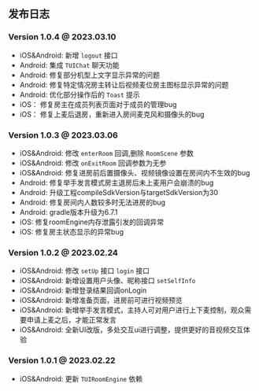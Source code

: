 ## 发布日志

### Version 1.0.4 @ 2023.03.10
- iOS&Android: 新增 `logout` 接口
- Android: 集成 `TUIChat` 聊天功能
- Android: 修复部分机型上文字显示异常的问题
- Android: 修复特定情况房主转让后视频麦位房主图标显示异常的问题
- Android: 优化部分操作后的 `Toast` 提示
- iOS： 修复房主在成员列表页面对于成员的管理bug
- iOS： 修复上麦后退房，重新进入房间麦克风和摄像头的bug

### Version 1.0.3 @ 2023.03.06
- iOS&Android: 修改 `enterRoom` 回调,删除 `RoomScene` 参数
- iOS&Android: 修改 `onExitRoom` 回调参数为无参
- iOS&Android: 修复进房前后置摄像头、视频镜像设置在房间内不生效的bug
- Android: 修复举手发言模式房主退房后未上麦用户会崩溃的bug
- Android: 升级工程compileSdkVersion与targetSdkVersion为30
- Android: 修复房间内人数较多时无法进房的bug
- Android: gradle版本升级为6.7.1
- iOS: 修复roomEngine内存泄露引发的回调异常
- iOS: 修复房主状态显示的异常bug

### Version 1.0.2 @ 2023.02.24
- iOS&Android: 修改 `setUp` 接口 `login` 接口
- iOS&Android: 新增设置用户头像、昵称接口 `setSelfInfo`
- iOS&Android: 新增登录结果回调onLogin
- iOS&Android: 新增准备页面，进房前可进行视频预览
- iOS&Android: 新增举手发言模式，主持人可对用户进行上下麦控制，观众需要申请上麦之后，才能正常发言
- iOS&Android: 全新UI改版，多处交互ui进行调整，提供更好的音视频交互体验

### Version 1.0.1 @ 2023.02.22
- iOS&Android: 更新 `TUIRoomEngine` 依赖
